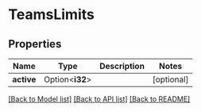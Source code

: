 # TeamsLimits

## Properties

Name | Type | Description | Notes
------------ | ------------- | ------------- | -------------
**active** | Option<**i32**> |  | [optional]

[[Back to Model list]](../README.md#documentation-for-models) [[Back to API list]](../README.md#documentation-for-api-endpoints) [[Back to README]](../README.md)


